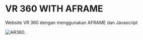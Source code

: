 # VR 360 WITH AFRAME

Website VR 360 dengan menggunakan AFRAME dan Javascript

![AR360.]([https://myoctocat.com/assets/images/base-octocat.svg](https://imgur.com/gYEWXbq.png))
